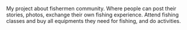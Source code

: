 My project about fishermen community. Where people can post their stories, photos, exchange their own fishing experience. Attend fishing classes and buy all equipments they need for fishing, and do activities.
